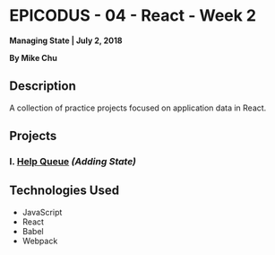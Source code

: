 # EPICODUS - 04 - React - Week 2

**Managing State | July 2, 2018**

**By Mike Chu**

## Description

A collection of practice projects focused on application data in React.

## Projects

### I. [Help Queue](../01-react-fundamentals/help-queue) *(Adding State)*

## Technologies Used

- JavaScript
- React
- Babel
- Webpack
